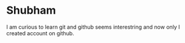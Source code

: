 # Shubham
I am curious
to learn git and github seems interestring and now only I created account on github.
